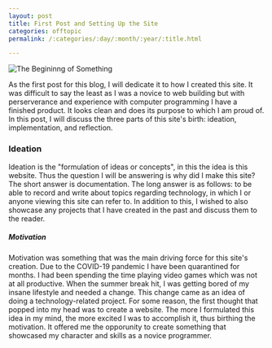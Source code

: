 ```yaml
---
layout: post
title: First Post and Setting Up the Site
categories: offtopic
permalink: /:categories/:day/:month/:year/:title.html

---
```


![The Begininng of Something](/ritish_blog/images/sovietpainting.jpg)

As the first post for this blog, I will dedicate it to how I created this site. It was difficult to say the least as
I was a novice to web building but with perserverance and experience with computer programming I have a finished product.
It looks clean and does its purpose to which I am proud of. In this post, I will discuss the three parts of this site's birth: ideation, implementation, and reflection.

### Ideation

Ideation is the "formulation of ideas or concepts", in this the idea is this website. Thus the question I will be answering is why did I make this site?
The short answer is documentation. The long answer is as follows: to be able to record and write about topics regarding technology, in which I or anyone viewing this site can refer to.
In addition to this, I wished to also showcase any projects that I have created in the past and discuss them to the reader.

##### Motivation

Motivation was something that was the main driving force for this site's creation. Due to the COVID-19 pandemic I have been quarantined for months. 
I had been spending the time playing video games which was not at all productive. When the summer break hit, I was getting bored of my insane lifestyle
and needed a change. This change came as an idea of doing a technology-related project. For some reason, the first thought that popped into my head was to create a website.
The more I formulated this idea in my mind, the more excited I was to accomplish it, thus birthing the motivation. It offered me the opporunity to create something that showcased my character
and skills as a novice programmer.

